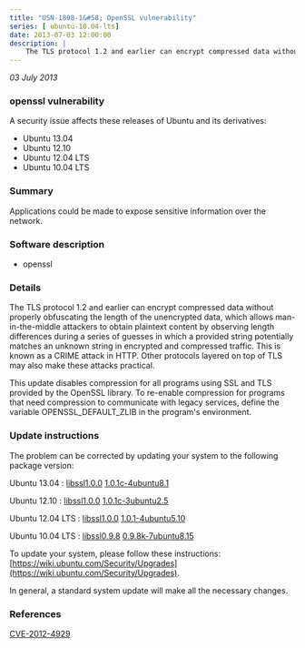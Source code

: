 ```yaml
---
title: "USN-1898-1&#58; OpenSSL vulnerability"
series: [ ubuntu-10.04-lts]
date: 2013-07-03 12:00:00
description: |
    The TLS protocol 1.2 and earlier can encrypt compressed data without properly obfuscating the length of the unencrypted data, which allows man-in-the-middle attackers to obtain plaintext content by observing length differences during a series of guesses in which a provided string potentially matches an unknown string in encrypted and compressed traffic. This is known as a CRIME attack in HTTP. Other protocols layered on top of TLS may also make these attacks practical.
--- 
```

 
 

*03 July 2013*

### openssl vulnerability

A security issue affects these releases of Ubuntu and its derivatives:

* Ubuntu 13.04
* Ubuntu 12.10
* Ubuntu 12.04 LTS
* Ubuntu 10.04 LTS

### Summary

Applications could be made to expose sensitive information over the network. 

### Software description

* openssl 

### Details

The TLS protocol 1.2 and earlier can encrypt compressed data without properly obfuscating the length of the unencrypted data, which allows man-in-the-middle attackers to obtain plaintext content by observing length differences during a series of guesses in which a provided string potentially matches an unknown string in encrypted and compressed traffic. This is known as a CRIME attack in HTTP. Other protocols layered on top of TLS may also make these attacks practical.

This update disables compression for all programs using SSL and TLS provided by the OpenSSL library. To re-enable compression for programs that need compression to communicate with legacy services, define the variable OPENSSL_DEFAULT_ZLIB in the program&#39;s environment. 

### Update instructions

The problem can be corrected by updating your system to the following package version:

Ubuntu 13.04
 : [libssl1.0.0](https://launchpad.net/ubuntu/+source/openssl) <span> [1.0.1c-4ubuntu8.1](https://launchpad.net/ubuntu/+source/openssl/1.0.1c-4ubuntu8.1) </span> 

Ubuntu 12.10
 : [libssl1.0.0](https://launchpad.net/ubuntu/+source/openssl) <span> [1.0.1c-3ubuntu2.5](https://launchpad.net/ubuntu/+source/openssl/1.0.1c-3ubuntu2.5) </span> 

Ubuntu 12.04 LTS
 : [libssl1.0.0](https://launchpad.net/ubuntu/+source/openssl) <span> [1.0.1-4ubuntu5.10](https://launchpad.net/ubuntu/+source/openssl/1.0.1-4ubuntu5.10) </span> 

Ubuntu 10.04 LTS
 : [libssl0.9.8](https://launchpad.net/ubuntu/+source/openssl) <span> [0.9.8k-7ubuntu8.15](https://launchpad.net/ubuntu/+source/openssl/0.9.8k-7ubuntu8.15) </span> 

To update your system, please follow these instructions: [https://wiki.ubuntu.com/Security/Upgrades](https://wiki.ubuntu.com/Security/Upgrades).

In general, a standard system update will make all the necessary changes. 

### References

 
 [CVE-2012-4929](http://people.ubuntu.com/~ubuntu-security/cve/CVE-2012-4929)
 

